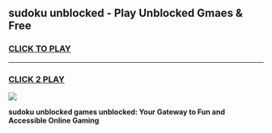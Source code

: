 
## sudoku unblocked - Play Unblocked Gmaes & Free
<h3>
<a href="https://news.freeplayer.one?title=sudoku_unblocked&ref=16F">CLICK TO PLAY</a></h3>
<hr>

<h3>
<a href="https://news.freeplayer.one?title=sudoku_unblocked&ref=16F">CLICK 2 PLAY</a>
  
</h3>

<a href="https://news.freeplayer.one?title=sudoku_unblocked&ref=16F/"><img src="https://clearcache.store/games.png"></a>


**sudoku unblocked games unblocked: Your Gateway to Fun and Accessible Online Gaming**
